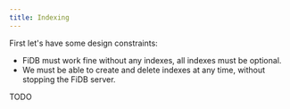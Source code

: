 ```yaml
---
title: Indexing
---
```


First let's have some design constraints:

- FiDB must work fine without any indexes, all indexes must be optional.
- We must be able to create and delete indexes at any time,
  without stopping the FiDB server.

TODO
